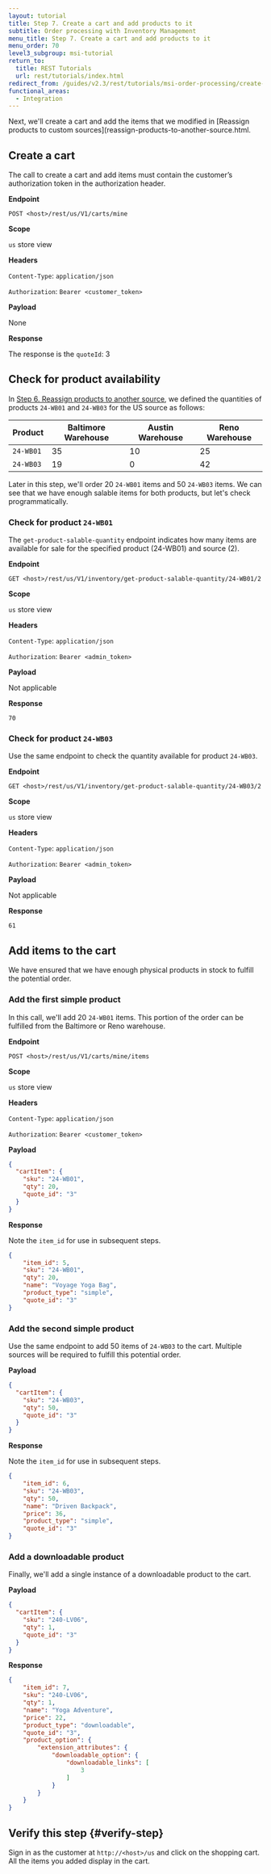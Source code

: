 ```yaml
---
layout: tutorial
title: Step 7. Create a cart and add products to it
subtitle: Order processing with Inventory Management
menu_title: Step 7. Create a cart and add products to it
menu_order: 70
level3_subgroup: msi-tutorial
return_to:
  title: REST Tutorials
  url: rest/tutorials/index.html
redirect_from: /guides/v2.3/rest/tutorials/msi-order-processing/create-cart-add-products.html
functional_areas:
  - Integration
---
```


Next, we'll create a cart and add the items that we modified in [Reassign products to custom sources](reassign-products-to-another-source.html.

## Create a cart

The call to create a cart and add items must contain the customer’s authorization token in the authorization header.

**Endpoint**

`POST <host>/rest/us/V1/carts/mine`

**Scope**

`us` store view

**Headers**

`Content-Type`: `application/json`

`Authorization`: `Bearer <customer_token>`

**Payload**

None

**Response**

The response is the `quoteId`: 3

## Check for product availability

In [Step 6. Reassign products to another source](reassign-products-to-another-source.html), we defined the quantities of products `24-WB01` and `24-WB03` for the US source as follows:

Product | Baltimore Warehouse | Austin Warehouse  | Reno Warehouse
--- | --- | --- | ---
`24-WB01` | 35 | 10 | 25
`24-WB03` | 19 | 0 | 42


Later in this step, we'll order 20 `24-WB01` items and 50 `24-WB03` items. We can see that we have enough salable items for both products, but let's check programmatically.

### Check for product `24-WB01`

The `get-product-salable-quantity` endpoint indicates how many items are available for sale for the specified product (24-WB01) and source (2).

**Endpoint**

`GET <host>/rest/us/V1/inventory/get-product-salable-quantity/24-WB01/2`

**Scope**

`us` store view

**Headers**

`Content-Type`: `application/json`

`Authorization`: `Bearer <admin_token>`

**Payload**

Not applicable

**Response**

`70`

### Check for product `24-WB03`

Use the same endpoint to check the quantity available for product `24-WB03`.

**Endpoint**

`GET <host>/rest/us/V1/inventory/get-product-salable-quantity/24-WB03/2`

**Scope**

`us` store view

**Headers**

`Content-Type`: `application/json`

`Authorization`: `Bearer <admin_token>`

**Payload**

Not applicable

**Response**

`61`

## Add items to the cart

We have ensured that we have enough physical products in stock to fulfill the potential order.

### Add the first simple product

In this call, we'll add 20 `24-WB01` items. This portion of the order can be fulfilled from the Baltimore or Reno warehouse.

**Endpoint**

`POST <host>/rest/us/V1/carts/mine/items`

**Scope**

`us` store view

**Headers**

`Content-Type`: `application/json`

`Authorization`: `Bearer <customer_token>`

**Payload**

```json
{
  "cartItem": {
    "sku": "24-WB01",
    "qty": 20,
    "quote_id": "3"
  }
}
```

**Response**

Note the `item_id` for use in subsequent steps.

```json
{
    "item_id": 5,
    "sku": "24-WB01",
    "qty": 20,
    "name": "Voyage Yoga Bag",
    "product_type": "simple",
    "quote_id": "3"
}
```

### Add the second simple product

Use the same endpoint to add 50 items of `24-WB03` to the cart. Multiple sources will be required to fulfill this potential order.

**Payload**

```json
{
  "cartItem": {
    "sku": "24-WB03",
    "qty": 50,
    "quote_id": "3"
  }
}
```
**Response**

Note the `item_id` for use in subsequent steps.


```json
{
    "item_id": 6,
    "sku": "24-WB03",
    "qty": 50,
    "name": "Driven Backpack",
    "price": 36,
    "product_type": "simple",
    "quote_id": "3"
}
```

### Add a downloadable product

Finally, we'll add a single instance of a downloadable product to the cart.

**Payload**

```json
{
  "cartItem": {
    "sku": "240-LV06",
    "qty": 1,
    "quote_id": "3"
  }
}
```

**Response**

```json
{
    "item_id": 7,
    "sku": "240-LV06",
    "qty": 1,
    "name": "Yoga Adventure",
    "price": 22,
    "product_type": "downloadable",
    "quote_id": "3",
    "product_option": {
        "extension_attributes": {
            "downloadable_option": {
                "downloadable_links": [
                    3
                ]
            }
        }
    }
}
```

## Verify this step {#verify-step}

Sign in as the customer at `http://<host>/us` and click on the shopping cart. All the items you added display in the cart.
